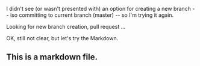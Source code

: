 I didn't see (or wasn't presented with) an option for creating a new branch -- iso committing to current branch (master) -- so
I'm trying it again.

Looking for new branch creation, pull request ...

OK, still not clear, but let's try the Markdown.

## This is a markdown file.
